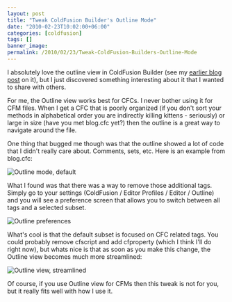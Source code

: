 ```yaml
---
layout: post
title: "Tweak ColdFusion Builder's Outline Mode"
date: "2010-02-23T10:02:00+06:00"
categories: [coldfusion]
tags: []
banner_image: 
permalink: /2010/02/23/Tweak-ColdFusion-Builders-Outline-Mode
---
```


I absolutely love the outline view in ColdFusion Builder (see my <a href="http://www.raymondcamden.com/index.cfm/2009/7/17/ColdFusion-Builder-and-Outline-Mode">earlier blog post</a> on it), but I just discovered something interesting about it that I wanted to share with others.
<!--more-->
For me, the Outline view works best for CFCs. I never bother using it for CFM files. When I get a CFC that is poorly organized (if you don't sort your methods in alphabetical order you are indirectly killing kittens - seriously) or large in size (have you met blog.cfc yet?) then the outline is a great way to navigate around the file. 

One thing that bugged me though was that the outline showed a lot of code that I didn't really care about. Comments, sets, etc. Here is an example from blog.cfc:

<img src="https://static.raymondcamden.com/images/cfjedi/outline_withall.png" title="Outline mode, default" />

What I found was that there was a way to remove those additional tags. Simply go to your settings (ColdFusion / Editor Profiles / Editor / Outline) and you will see a preference screen that allows you to switch between all tags and a selected subset. 

<img src="https://static.raymondcamden.com/images/cfjedi/outline_prefs.png" title="Outline preferences" />

What's cool is that the default subset is focused on CFC related tags. You could probably remove cfscript and add cfproperty  (which I think I'll do right now), but whats nice is that as soon as you make this change, the Outline view becomes much more streamlined:

<img src="https://static.raymondcamden.com/images/cfjedi/outline_small.png" title="Outline view, streamlined" />

Of course, if you use Outline view for CFMs then this tweak is not for you, but it really fits well with how I use it.